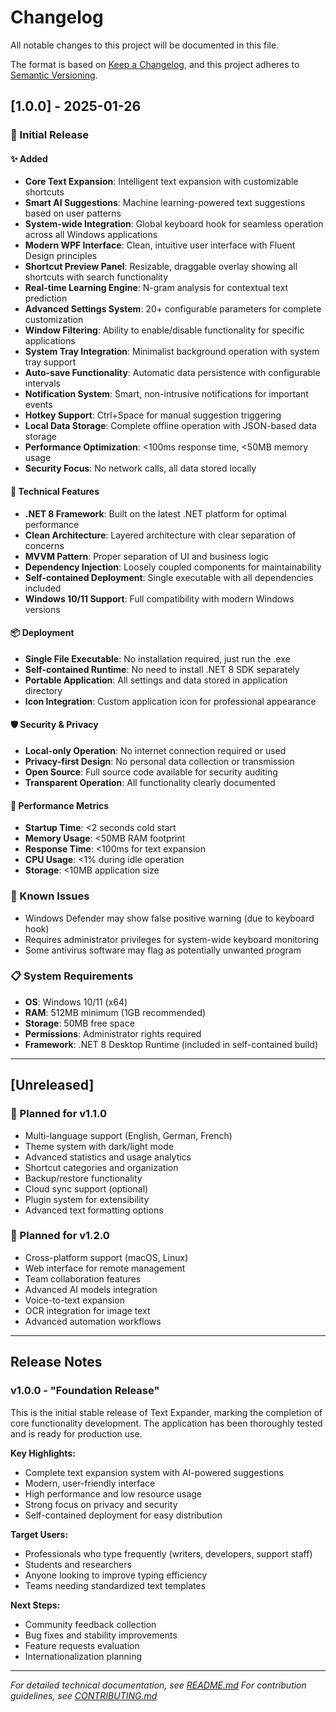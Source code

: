 # Changelog

All notable changes to this project will be documented in this file.

The format is based on [Keep a Changelog](https://keepachangelog.com/en/1.0.0/),
and this project adheres to [Semantic Versioning](https://semver.org/spec/v2.0.0.html).

## [1.0.0] - 2025-01-26

### 🎉 Initial Release

#### ✨ Added
- **Core Text Expansion**: Intelligent text expansion with customizable shortcuts
- **Smart AI Suggestions**: Machine learning-powered text suggestions based on user patterns
- **System-wide Integration**: Global keyboard hook for seamless operation across all Windows applications
- **Modern WPF Interface**: Clean, intuitive user interface with Fluent Design principles
- **Shortcut Preview Panel**: Resizable, draggable overlay showing all shortcuts with search functionality
- **Real-time Learning Engine**: N-gram analysis for contextual text prediction
- **Advanced Settings System**: 20+ configurable parameters for complete customization
- **Window Filtering**: Ability to enable/disable functionality for specific applications
- **System Tray Integration**: Minimalist background operation with system tray support
- **Auto-save Functionality**: Automatic data persistence with configurable intervals
- **Notification System**: Smart, non-intrusive notifications for important events
- **Hotkey Support**: Ctrl+Space for manual suggestion triggering
- **Local Data Storage**: Complete offline operation with JSON-based data storage
- **Performance Optimization**: <100ms response time, <50MB memory usage
- **Security Focus**: No network calls, all data stored locally

#### 🔧 Technical Features
- **.NET 8 Framework**: Built on the latest .NET platform for optimal performance
- **Clean Architecture**: Layered architecture with clear separation of concerns
- **MVVM Pattern**: Proper separation of UI and business logic
- **Dependency Injection**: Loosely coupled components for maintainability
- **Self-contained Deployment**: Single executable with all dependencies included
- **Windows 10/11 Support**: Full compatibility with modern Windows versions

#### 📦 Deployment
- **Single File Executable**: No installation required, just run the .exe
- **Self-contained Runtime**: No need to install .NET 8 SDK separately
- **Portable Application**: All settings and data stored in application directory
- **Icon Integration**: Custom application icon for professional appearance

#### 🛡️ Security & Privacy
- **Local-only Operation**: No internet connection required or used
- **Privacy-first Design**: No personal data collection or transmission
- **Open Source**: Full source code available for security auditing
- **Transparent Operation**: All functionality clearly documented

#### 🎯 Performance Metrics
- **Startup Time**: <2 seconds cold start
- **Memory Usage**: <50MB RAM footprint
- **Response Time**: <100ms for text expansion
- **CPU Usage**: <1% during idle operation
- **Storage**: <10MB application size

### 🔄 Known Issues
- Windows Defender may show false positive warning (due to keyboard hook)
- Requires administrator privileges for system-wide keyboard monitoring
- Some antivirus software may flag as potentially unwanted program

### 📋 System Requirements
- **OS**: Windows 10/11 (x64)
- **RAM**: 512MB minimum (1GB recommended)
- **Storage**: 50MB free space
- **Permissions**: Administrator rights required
- **Framework**: .NET 8 Desktop Runtime (included in self-contained build)

---

## [Unreleased]

### 🔄 Planned for v1.1.0
- Multi-language support (English, German, French)
- Theme system with dark/light mode
- Advanced statistics and usage analytics
- Shortcut categories and organization
- Backup/restore functionality
- Cloud sync support (optional)
- Plugin system for extensibility
- Advanced text formatting options

### 🔄 Planned for v1.2.0
- Cross-platform support (macOS, Linux)
- Web interface for remote management
- Team collaboration features
- Advanced AI models integration
- Voice-to-text expansion
- OCR integration for image text
- Advanced automation workflows

---

## Release Notes

### v1.0.0 - "Foundation Release"

This is the initial stable release of Text Expander, marking the completion of core functionality development. The application has been thoroughly tested and is ready for production use.

**Key Highlights:**
- Complete text expansion system with AI-powered suggestions
- Modern, user-friendly interface
- High performance and low resource usage
- Strong focus on privacy and security
- Self-contained deployment for easy distribution

**Target Users:**
- Professionals who type frequently (writers, developers, support staff)
- Students and researchers
- Anyone looking to improve typing efficiency
- Teams needing standardized text templates

**Next Steps:**
- Community feedback collection
- Bug fixes and stability improvements
- Feature requests evaluation
- Internationalization planning

---

*For detailed technical documentation, see [README.md](README.md)*
*For contribution guidelines, see [CONTRIBUTING.md](CONTRIBUTING.md)*
